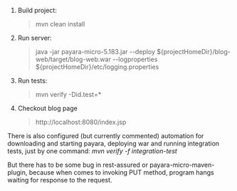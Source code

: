 
1. Build project:
    > mvn clean install
2. Run server:
	> java -jar  payara-micro-5.183.jar --deploy ${projectHomeDir}/blog-web/target/blog-web.war --logproperties ${projectHomeDir}/etc/logging.properties
3. Run tests:
	> mvn verify -Did.test=*
4. Checkout blog page
	> http://localhost:8080/index.jsp
	
	
There is also configured (but currently commented) automation for downloading and starting payara, deploying war and running integration tests, just by one command: _mvn verify -f integration-test_

But there has to be some bug in rest-assured or payara-micro-maven-plugin, because when comes to invoking PUT method, program hangs waiting for response to the request.
